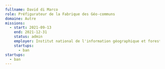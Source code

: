 ```yaml
---
fullname: David di Marco
role: Préfigurateur de la Fabrique des Géo-communs
domaine: Autre
missions:
  - start: 2021-09-13
    end: 2021-12-31
    status: admin
    employer: Institut national de l'information géographique et forestière
    startups:
      - ban
startups:
  - ban
---
```

